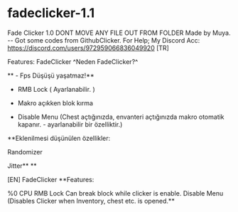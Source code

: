 # fadeclicker-1.1
Fade Clicker 1.0
DONT MOVE ANY FILE OUT FROM FOLDER
Made by Muya. -- Got some codes from GithubClicker.
For Help; My Discord Acc: https://discord.com/users/972959066836049920
[TR]

Features:
FadeClicker
^Neden FadeClicker?^

** - Fps Düşüşü yaşatmaz!**

- RMB Lock ( Ayarlanabilir. )

- Makro açıkken blok kırma

- Disable Menu (Chest açtığınızda, envanteri açtığınızda makro otomatik kapanır. - ayarlanabilir bir özelliktir.)

**Eklenilmesi düşünülen özellikler:

Randomizer

Jitter** **

[EN] FadeClicker
**Features:

%0 CPU
RMB Lock
Can break block while clicker is enable.
Disable Menu (Disables Clicker when Inventory, chest etc. is opened.**
